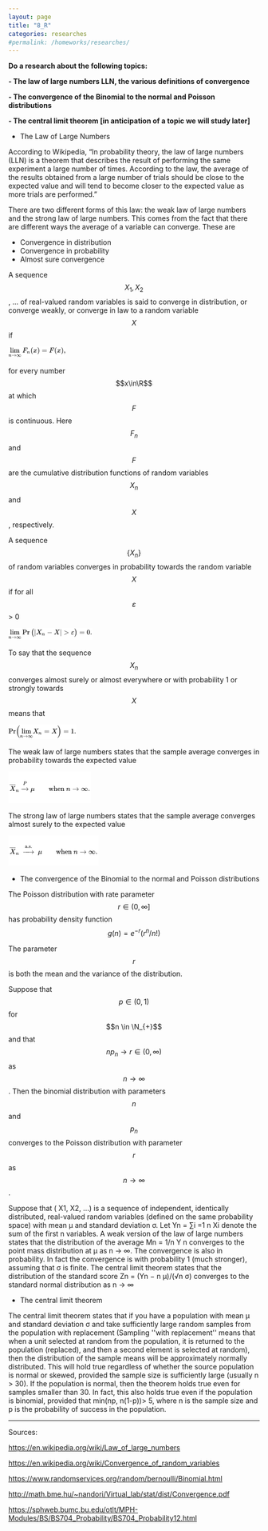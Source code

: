 ```yaml
---
layout: page
title: "8_R"
categories: researches
#permalink: /homeworks/researches/
---
```

<script type="text/x-mathjax-config">
  MathJax.Hub.Config({
    extensions: [
      "MathMenu.js",
      "MathZoom.js",
      "AssistiveMML.js",
      "a11y/accessibility-menu.js"
    ],
    jax: ["input/TeX", "output/CommonHTML"],
    TeX: {
      extensions: [
        "AMSmath.js",
        "AMSsymbols.js",
        "noErrors.js",
        "noUndefined.js",
      ]
    }
  });
</script>
<script type="text/javascript" async
  src="https://cdnjs.cloudflare.com/ajax/libs/mathjax/2.7.5/MathJax.js?config=TeX-MML-AM_CHTML">
</script>
<b>Do a research about the following topics:</b>

<b>- The law of large numbers LLN, the various definitions of convergence</b>

<b>- The convergence of the Binomial to the normal and Poisson distributions</b>

<b>- The central limit theorem \[in anticipation of a topic we will study later\] </b>

- The Law of Large Numbers

According to Wikipedia, “In probability theory, the law of large numbers (LLN) is a theorem that describes the result of performing the same experiment a large number of times. According to the law, the average of the results obtained from a large number of trials should be close to the expected value and will tend to become closer to the expected value as more trials are performed.”

There are two different forms of this law: the weak law of large numbers and the strong law of large numbers. This comes from the fact that there are different ways the average of a variable can converge.  These are

- Convergence in distribution
- Convergence in probability
- Almost sure convergence

A sequence $$X_{1}, X_{2}$$, ... of real-valued random variables is said to converge in distribution, or converge weakly, or converge in law to a random variable $$X$$ if

![convergence_in_distribution](/images/8_A-convergence_in_distribution.png)
  
for every number $$x\in\R$$ at which $$F$$ is continuous. Here $$F_{n}$$ and $$F$$ are the cumulative distribution functions of random variables $$X_{n}$$ and $$X$$, respectively.

A sequence $$\{X_{n}\}$$ of random variables converges in probability towards the random variable $$X$$ if for all $$\varepsilon$$ > 0

![convergence_in_probability](/images/8_A-convergence_in_probability.png)

To say that the sequence $$X_{n}$$ converges almost surely or almost everywhere or with probability 1 or strongly towards $$X$$ means that

![almost_sure_convergence](/images/8_A-almost_sure_convergence.png)

The weak law of large numbers states that the sample average converges in probability towards the expected value

![lln_weak](/images/8_A-lln_weak.png)

The strong law of large numbers states that the sample average converges almost surely to the expected value

![lln_strong](/images/8_A-lln_strong.png) 

- The convergence of the Binomial to the normal and Poisson distributions

The Poisson distribution with rate parameter $$r \in (0,\infty]$$ has probability density function $$g(n) = e^{-r} (r^{n}/n!)$$

The parameter $$r$$ is both the mean and the variance of the distribution.

Suppose that $$p \in (0, 1)$$ for $$n \in \N_{+}$$ and that $$np_{n} \to r \in (0, ∞)$$ as $$n \to \infty$$. Then the binomial distribution with parameters $$n$$ and $$p_{n}$$ converges to the Poisson distribution with parameter $$r$$ as $$n \to \infty$$.

Suppose that ( X1, X2, ...) is a sequence of independent, identically distributed, real-valued random variables (defined on the same probability space) with mean μ and standard deviation σ. Let Yn = ∑i =1 n Xi denote the sum of the first n variables. A weak version of the law of large numbers states that the distribution of the average Mn = 1/n Y n converges to the point mass distribution at μ as n → ∞. The convergence is also in probability. In fact the convergence is with probability 1 (much stronger), assuming that σ is finite. The central limit theorem states that the distribution of the standard score Zn = (Yn − n μ)/(√n σ) converges to the standard normal distribution as n → ∞

- The central limit theorem

The central limit theorem states that if you have a population with mean μ and standard deviation σ and take sufficiently large random samples from the population with replacement (Sampling ''with replacement'' means that when a unit selected at random from the population, it is returned to the population (replaced), and then a second element is selected at random), then the distribution of the sample means will be approximately normally distributed. This will hold true regardless of whether the source population is normal or skewed, provided the sample size is sufficiently large (usually n > 30). If the population is normal, then the theorem holds true even for samples smaller than 30. In fact, this also holds true even if the population is binomial, provided that min(np, n(1-p))> 5, where n is the sample size and p is the probability of success in the population.

----------------------------------------------------------------------------------

Sources:

https://en.wikipedia.org/wiki/Law_of_large_numbers

https://en.wikipedia.org/wiki/Convergence_of_random_variables

https://www.randomservices.org/random/bernoulli/Binomial.html

http://math.bme.hu/~nandori/Virtual_lab/stat/dist/Convergence.pdf

https://sphweb.bumc.bu.edu/otlt/MPH-Modules/BS/BS704_Probability/BS704_Probability12.html

